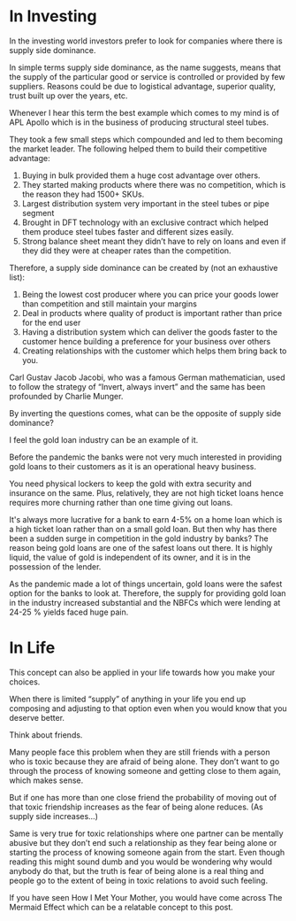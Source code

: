 # In Investing

In the investing world investors prefer to look for companies where there is supply side dominance.

In simple terms supply side dominance, as the name suggests, means that the supply of the particular good or service is controlled or provided by few suppliers. Reasons could be due to logistical advantage, superior quality, trust built up over the years, etc.

Whenever I hear this term the best example which comes to my mind is of APL Apollo which is in the business of producing structural steel tubes.

They took a few small steps which compounded and led to them becoming the market leader. The following helped them to build their competitive advantage:

1. Buying in bulk provided them a huge cost advantage over others.
2. They started making products where there was no competition, which is the reason they had 1500+ SKUs.
3. Largest distribution system very important in the steel tubes or pipe segment
4. Brought in DFT technology with an exclusive contract which helped them produce steel tubes faster and different sizes easily.
5. Strong balance sheet meant they didn’t have to rely on loans and even if they did they were at cheaper rates than the competition.

Therefore, a supply side dominance can be created by (not an exhaustive list):

1. Being the lowest cost producer where you can price your goods lower than competition and still maintain your margins
2. Deal in products where quality of product is important rather than price for the end user
3. Having a distribution system which can deliver the goods faster to the customer hence building a preference for your business over others
4. Creating relationships with the customer which helps them bring back to you.

Carl Gustav Jacob Jacobi, who was a famous German mathematician, used to follow the strategy of “Invert, always invert” and the same has been profounded by Charlie Munger.

By inverting the questions comes, what can be the opposite of supply side dominance?

I feel the gold loan industry can be an example of it.

Before the pandemic the banks were not very much interested in providing gold loans to their customers as it is an operational heavy business.

You need physical lockers to keep the gold with extra security and insurance on the same. Plus, relatively, they are not high ticket loans hence requires more churning rather than one time giving out loans.

It's always more lucrative for a bank to earn 4-5% on a home loan which is a high ticket loan rather than on a small gold loan. But then why has there been a sudden surge in competition in the gold industry by banks? The reason being gold loans are one of the safest loans out there. It is highly liquid, the value of gold is independent of its owner, and it is in the possession of the lender.

As the pandemic made a lot of things uncertain, gold loans were the safest option for the banks to look at. Therefore, the supply for providing gold loan in the industry increased substantial and the NBFCs which were lending at 24-25 % yields faced huge pain.

# In Life

This concept can also be applied in your life towards how you make your choices.

When there is limited “supply” of anything in your life you end up composing and adjusting to that option even when you would know that you deserve better.

Think about friends.

Many people face this problem when they are still friends with a person who is toxic because they are afraid of being alone. They don’t want to go through the process of knowing someone and getting close to them again, which makes sense.

But if one has more than one close friend the probability of moving out of that toxic friendship increases as the fear of being alone reduces. (As supply side increases…)

Same is very true for toxic relationships where one partner can be mentally abusive but they don’t end such a relationship as they fear being alone or starting the process of knowing someone again from the start. Even though reading this might sound dumb and you would be wondering why would anybody do that, but the truth is fear of being alone is a real thing and people go to the extent of being in toxic relations to avoid such feeling.

If you have seen How I Met Your Mother, you would have come across The Mermaid Effect which can be a relatable concept to this post.
